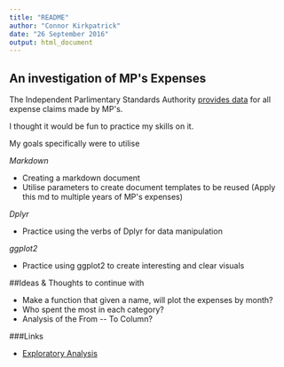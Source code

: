 ```yaml
---
title: "README"
author: "Connor Kirkpatrick"
date: "26 September 2016"
output: html_document
---
```



## An investigation of MP's Expenses

The Independent Parlimentary Standards Authority [provides data](http://www.parliamentary-standards.org.uk/DataDownloads.aspx) for all expense claims made by MP's.  

I thought it would be fun to practice my skills on it.

My goals specifically were to utilise

_Markdown_

* Creating a markdown document
* Utilise parameters to create document templates to be reused (Apply this md to multiple years of MP's expenses)

_Dplyr_

* Practice using the verbs of Dplyr for data manipulation

_ggplot2_

* Practice using ggplot2 to create interesting and clear visuals





##Ideas & Thoughts to continue with

* Make a function that given a name, will plot the expenses by month?
* Who spent the most in each category?
* Analysis of the From -- To Column?


###Links

* [Exploratory Analysis](http://htmlpreview.github.com/?https://github.com/ConnorKirk/MP-Expenses/blob/master/Exploratory_Analysis.html)


